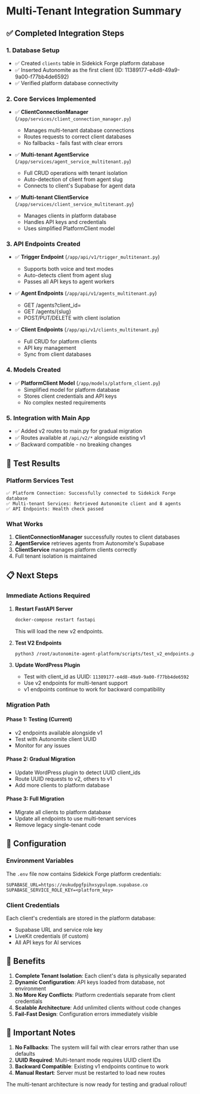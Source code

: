 # Multi-Tenant Integration Summary

## ✅ Completed Integration Steps

### 1. Database Setup
- ✅ Created `clients` table in Sidekick Forge platform database
- ✅ Inserted Autonomite as the first client (ID: 11389177-e4d8-49a9-9a00-f77bb4de6592)
- ✅ Verified platform database connectivity

### 2. Core Services Implemented
- ✅ **ClientConnectionManager** (`/app/services/client_connection_manager.py`)
  - Manages multi-tenant database connections
  - Routes requests to correct client databases
  - No fallbacks - fails fast with clear errors

- ✅ **Multi-tenant AgentService** (`/app/services/agent_service_multitenant.py`)
  - Full CRUD operations with tenant isolation
  - Auto-detection of client from agent slug
  - Connects to client's Supabase for agent data

- ✅ **Multi-tenant ClientService** (`/app/services/client_service_multitenant.py`)
  - Manages clients in platform database
  - Handles API keys and credentials
  - Uses simplified PlatformClient model

### 3. API Endpoints Created
- ✅ **Trigger Endpoint** (`/app/api/v1/trigger_multitenant.py`)
  - Supports both voice and text modes
  - Auto-detects client from agent slug
  - Passes all API keys to agent workers

- ✅ **Agent Endpoints** (`/app/api/v1/agents_multitenant.py`)
  - GET /agents?client_id=<uuid>
  - GET /agents/{slug}
  - POST/PUT/DELETE with client isolation

- ✅ **Client Endpoints** (`/app/api/v1/clients_multitenant.py`)
  - Full CRUD for platform clients
  - API key management
  - Sync from client databases

### 4. Models Created
- ✅ **PlatformClient Model** (`/app/models/platform_client.py`)
  - Simplified model for platform database
  - Stores client credentials and API keys
  - No complex nested requirements

### 5. Integration with Main App
- ✅ Added v2 routes to main.py for gradual migration
- ✅ Routes available at `/api/v2/*` alongside existing v1
- ✅ Backward compatible - no breaking changes

## 🧪 Test Results

### Platform Services Test
```
✅ Platform Connection: Successfully connected to Sidekick Forge database
✅ Multi-tenant Services: Retrieved Autonomite client and 8 agents
✅ API Endpoints: Health check passed
```

### What Works
1. **ClientConnectionManager** successfully routes to client databases
2. **AgentService** retrieves agents from Autonomite's Supabase
3. **ClientService** manages platform clients correctly
4. Full tenant isolation is maintained

## 📋 Next Steps

### Immediate Actions Required

1. **Restart FastAPI Server**
   ```bash
   docker-compose restart fastapi
   ```
   This will load the new v2 endpoints.

2. **Test V2 Endpoints**
   ```bash
   python3 /root/autonomite-agent-platform/scripts/test_v2_endpoints.py
   ```

3. **Update WordPress Plugin**
   - Test with client_id as UUID: `11389177-e4d8-49a9-9a00-f77bb4de6592`
   - Use v2 endpoints for multi-tenant support
   - v1 endpoints continue to work for backward compatibility

### Migration Path

#### Phase 1: Testing (Current)
- v2 endpoints available alongside v1
- Test with Autonomite client UUID
- Monitor for any issues

#### Phase 2: Gradual Migration
- Update WordPress plugin to detect UUID client_ids
- Route UUID requests to v2, others to v1
- Add more clients to platform database

#### Phase 3: Full Migration
- Migrate all clients to platform database
- Update all endpoints to use multi-tenant services
- Remove legacy single-tenant code

## 🔧 Configuration

### Environment Variables
The `.env` file now contains Sidekick Forge platform credentials:
```
SUPABASE_URL=https://eukudpgfpihxsypulopm.supabase.co
SUPABASE_SERVICE_ROLE_KEY=<platform_key>
```

### Client Credentials
Each client's credentials are stored in the platform database:
- Supabase URL and service role key
- LiveKit credentials (if custom)
- All API keys for AI services

## 🚀 Benefits

1. **Complete Tenant Isolation**: Each client's data is physically separated
2. **Dynamic Configuration**: API keys loaded from database, not environment
3. **No More Key Conflicts**: Platform credentials separate from client credentials
4. **Scalable Architecture**: Add unlimited clients without code changes
5. **Fail-Fast Design**: Configuration errors immediately visible

## 📝 Important Notes

1. **No Fallbacks**: The system will fail with clear errors rather than use defaults
2. **UUID Required**: Multi-tenant mode requires UUID client IDs
3. **Backward Compatible**: Existing v1 endpoints continue to work
4. **Manual Restart**: Server must be restarted to load new routes

The multi-tenant architecture is now ready for testing and gradual rollout!